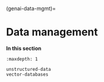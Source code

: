 (genai-data-mgmt)=
# Data management

**In this section**

```{toctree}
:maxdepth: 1

unstructured-data
vector-databases
```